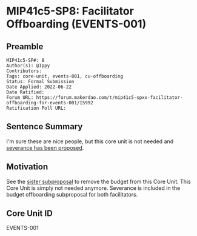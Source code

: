 # MIP41c5-SP8: Facilitator Offboarding (EVENTS-001)

## Preamble

```
MIP41c5-SP#: 8
Author(s): @Ippy
Contributors:
Tags: core-unit, events-001, cu-offboarding
Status: Formal Submission
Date Applied: 2022-06-22
Date Ratified: 
Forum URL: https://forum.makerdao.com/t/mip41c5-spxx-facilitator-offboarding-for-events-001/15992
Ratification Poll URL: 
```

## Sentence Summary

I'm sure these are nice people, but this core unit is not needed and [severance has been proposed](https://forum.makerdao.com/t/mip40c3-spxx-modify-core-unit-budget-for-events-001/15991).

## Motivation

See the [sister subproposal](https://forum.makerdao.com/t/mip40c3-spxx-modify-core-unit-budget-for-events-001/15991) to remove the budget from this Core Unit. This Core Unit is simply not needed anymore. Severance is included in the budget offboarding subproposal for both facilitators.

## Core Unit ID

EVENTS-001
